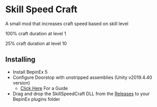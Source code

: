# Skill Speed Craft

A small mod that increases craft speed based on skill level

100% craft duration at level 1

25% craft duration at level 10

## Installing

- Install BepinEx 5
- Configure Doorstop with unstripped assemblies (Unity v2019.4.40 version)
  - [Click Here](https://obenseuermodding.github.io/Information/www/Guides/Configuring-Doorstop.html) For a Guide
- Drag and drop the SkillSpeedCraft DLL from the [Releases](https://github.com/hiemas-lerastad/OS-SkillCraftSpeed/releases/tag/main) to your BepinEx plugins folder
